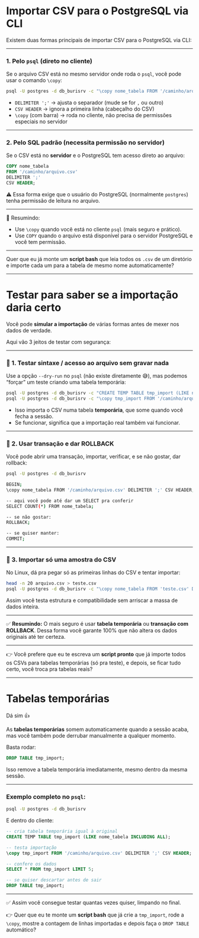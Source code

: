 # Importar CSV para o PostgreSQL via CLI

Existem duas formas principais de importar CSV para o PostgreSQL via CLI:

---

### **1. Pelo `psql` (direto no cliente)**

Se o arquivo CSV está no mesmo servidor onde roda o `psql`, você pode usar o comando `\copy`:

```bash
psql -U postgres -d db_burisrv -c "\copy nome_tabela FROM '/caminho/arquivo.csv' DELIMITER ';' CSV HEADER"
```

* `DELIMITER ';'` → ajusta o separador (mude se for `,` ou outro)
* `CSV HEADER` → ignora a primeira linha (cabeçalho do CSV)
* `\copy` (com barra) → roda no cliente, não precisa de permissões especiais no servidor

---

### **2. Pelo SQL padrão (necessita permissão no servidor)**

Se o CSV está no **servidor** e o PostgreSQL tem acesso direto ao arquivo:

```sql
COPY nome_tabela
FROM '/caminho/arquivo.csv'
DELIMITER ';'
CSV HEADER;
```

⚠️ Essa forma exige que o usuário do PostgreSQL (normalmente `postgres`) tenha permissão de leitura no arquivo.

---

🔎 Resumindo:

* Use `\copy` quando você está no cliente `psql` (mais seguro e prático).
* Use `COPY` quando o arquivo está disponível para o servidor PostgreSQL e você tem permissão.

---

Quer que eu já monte um **script bash** que leia todos os `.csv` de um diretório e importe cada um para a tabela de mesmo nome automaticamente?

___

# Testar para saber se a importação daria certo

Você pode **simular a importação** de várias formas antes de mexer nos dados de verdade.

Aqui vão 3 jeitos de testar com segurança:

---

### 🔹 1. Testar sintaxe / acesso ao arquivo sem gravar nada

Use a opção `--dry-run` no `psql` (não existe diretamente 😅), mas podemos “forçar” um teste criando uma tabela temporária:

```bash
psql -U postgres -d db_burisrv -c "CREATE TEMP TABLE tmp_import (LIKE nome_tabela INCLUDING ALL);"
psql -U postgres -d db_burisrv -c "\copy tmp_import FROM '/caminho/arquivo.csv' DELIMITER ';' CSV HEADER"
```

* Isso importa o CSV numa tabela **temporária**, que some quando você fecha a sessão.
* Se funcionar, significa que a importação real também vai funcionar.

---

### 🔹 2. Usar transação e dar ROLLBACK

Você pode abrir uma transação, importar, verificar, e se não gostar, dar rollback:

```bash
psql -U postgres -d db_burisrv

BEGIN;
\copy nome_tabela FROM '/caminho/arquivo.csv' DELIMITER ';' CSV HEADER;

-- aqui você pode até dar um SELECT pra conferir
SELECT COUNT(*) FROM nome_tabela;

-- se não gostar:
ROLLBACK;

-- se quiser manter:
COMMIT;
```

---

### 🔹 3. Importar só uma amostra do CSV

No Linux, dá pra pegar só as primeiras linhas do CSV e tentar importar:

```bash
head -n 20 arquivo.csv > teste.csv
psql -U postgres -d db_burisrv -c "\copy nome_tabela FROM 'teste.csv' DELIMITER ';' CSV HEADER"
```

Assim você testa estrutura e compatibilidade sem arriscar a massa de dados inteira.

---

✅ **Resumindo:**
O mais seguro é usar **tabela temporária** ou **transação com ROLLBACK**. Dessa forma você garante 100% que não altera os dados originais até ter certeza.

---

👉 Você prefere que eu te escreva um **script pronto** que já importe todos os CSVs para tabelas temporárias (só pra teste), e depois, se ficar tudo certo, você troca pra tabelas reais?

___

# Tabelas temporárias
Dá sim 👍

As **tabelas temporárias** somem automaticamente quando a sessão acaba, mas você também pode derrubar manualmente a qualquer momento.

Basta rodar:

```sql
DROP TABLE tmp_import;
```

Isso remove a tabela temporária imediatamente, mesmo dentro da mesma sessão.

---

### Exemplo completo no `psql`:

```bash
psql -U postgres -d db_burisrv
```

E dentro do cliente:

```sql
-- cria tabela temporária igual à original
CREATE TEMP TABLE tmp_import (LIKE nome_tabela INCLUDING ALL);

-- testa importação
\copy tmp_import FROM '/caminho/arquivo.csv' DELIMITER ';' CSV HEADER;

-- confere os dados
SELECT * FROM tmp_import LIMIT 5;

-- se quiser descartar antes de sair
DROP TABLE tmp_import;
```

---

✅ Assim você consegue testar quantas vezes quiser, limpando no final.

👉 Quer que eu te monte um **script bash** que já crie a `tmp_import`, rode a `\copy`, mostre a contagem de linhas importadas e depois faça o `DROP TABLE` automático?



